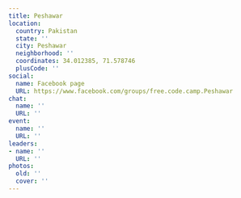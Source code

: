 ```yaml
---
title: Peshawar
location:
  country: Pakistan
  state: ''
  city: Peshawar
  neighborhood: ''
  coordinates: 34.012385, 71.578746
  plusCode: ''
social:
  name: Facebook page
  URL: https://www.facebook.com/groups/free.code.camp.Peshawar
chat:
  name: ''
  URL: ''
event:
  name: ''
  URL: ''
leaders:
- name: ''
  URL: ''
photos:
  old: ''
  cover: ''
---
```

